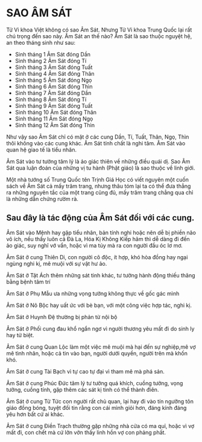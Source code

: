 # SAO ÂM SÁT

Tử Vi khoa Việt không có sao Âm Sát. Nhưng Tử Vi khoa Trung Quốc lại rất chú trọng đến sao này. Âm Sát an thế nào? Âm Sát là sao thuộc nguyệt hệ, an theo tháng sinh như sau:

- Sinh tháng 1 Âm Sát đóng Dần
- Sinh tháng 2 Âm Sát đóng Tí
- Sinh tháng 3 Âm Sát đóng Tuất
- Sinh tháng 4 Âm Sát đóng Thân
- Sinh tháng 5 Âm Sát đóng Ngọ
- Sinh tháng 6 Âm Sát đóng Thìn
- Sinh tháng 7 Âm Sát đóng Dần
- Sinh tháng 8 Âm Sát đóng Tí
- Sinh tháng 9 Âm Sát đóng Tuất
- Sinh tháng 10 Âm Sát đóng Thân
- Sinh tháng 11 Âm Sát đóng Ngọ
- Sinh tháng 12 Âm Sát đóng Thìn

Như vậy sao Âm Sát chỉ có mặt ở các cung Dần, Tí, Tuất, Thân, Ngọ, Thìn thôi không vào các cung khác. Âm Sát tính chất là nghi tâm. Âm Sát vào quan hệ giao tế là tiểu nhân.

Âm Sát vào tư tưởng tâm lý là ảo giác thiên về những điều quái dị. Sao Âm Sát qua luận đoán của những vị tu hành (Phật giáo) là sao thuộc về linh giới.

Một nhà tướng số Trung Quốc tên Trịnh Giá Học có viết nguyên một cuốn sách về Âm Sát cả mấy trăm trang, nhưng thâu tóm lại ta có thể đưa thẳng ra những nguyên tắc của một trang cũng đủ, mấy trăm trang chẳng qua chỉ là những dẫn chứng rườm rà.

## Sau đây là tác động của Âm Sát đối với các cung.

Âm Sát vào Mệnh hay gặp tiểu nhân, bản tính nghi hoặc nên dễ bị phiền não vô ích, nếu thấy luôn cả Đà La, Hóa Kị Không Kiếp hãm thì dễ dàng đi đến ảo giác, suy nghĩ vớ vẩn, hoặc vì ma túy mà ra con người đầu óc lơ mơ.

Âm Sát ở cung Thiên Di, con người cô độc, ít hợp, khó hòa đồng hay ngại ngùng nghi kị, mê muội với sự vật hư ảo.

Âm Sát ở Tật Ách thêm những sát tinh khác, tư tưởng hành động thiếu thăng bằng bệnh tâm trí

Âm Sát ở Phụ Mẫu ưa những vọng tưởng không thực về gốc gác mình

Âm Sát ở Nô Bộc hay uất ức với bè bạn, với một công việc hợp tác, nghi kị.

Âm Sát ở Huynh Đệ thường bị phản từ nội bộ

Âm Sát ở Phối cung đau khổ ngẩn ngơ vì người thương yêu mất đi do sinh ly hay tử biệt.

Âm Sát ở cung Quan Lộc làm một việc mê muội mà hại đến sự nghiệp,mê vợ mê tình nhân, hoặc cả tin vào bạn, người dưới quyền, người trên mà khốn khó.

Âm Sát ở cung Tài Bạch vì tự cao tự đại vì tham mê mà phá sản.

Âm Sát ở cung Phúc Đức tâm lý tư tưởng quá khích, cuồng tưởng, vọng tưởng, cuồng tính, gặp thêm các sát kị tinh có thể thành điên.

Âm Sát ở cung Tử Tức con người rất chủ quan, lại hay đi vào tín ngưỡng tôn giáo đồng bóng, tuyệt đối tin rằng con cái mình giỏi hơn, đáng kính đáng yêu hơn bất cứ ai khác.

Âm Sát ở cung Điền Trạch thường gặp những nhà cửa có ma quỉ, hoặc vì vợ mất đi, con chết mà cứ lởn vởn thấy linh hồn vợ con phảng phất.
